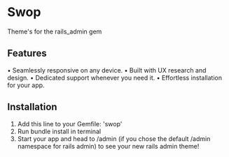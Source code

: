 # Swop

Theme's for the rails_admin gem

## Features
• Seamlessly responsive on any device.
• Built with UX research and design.
• Dedicated support whenever you need it.
• Effortless installation for your app.

## Installation

1. Add this line to your Gemfile: 'swop'
2. Run bundle install in terminal
3. Start your app and head to /admin (if you chose the default /admin namespace for rails admin) to see your new rails admin theme!
